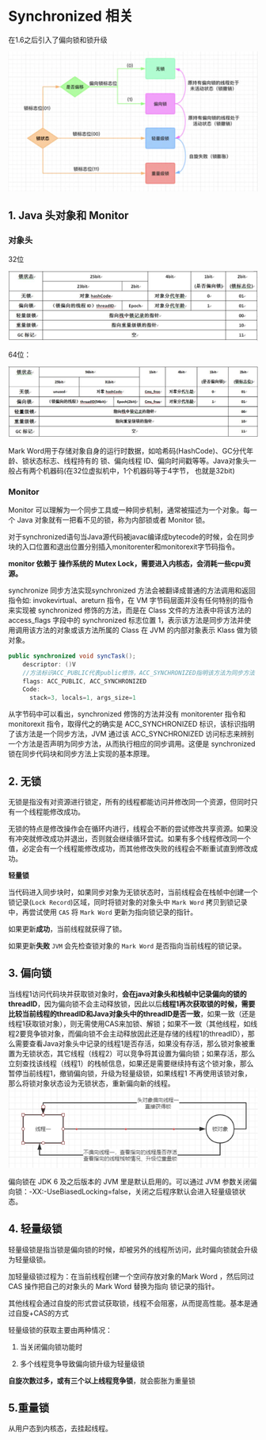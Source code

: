 # Synchronized 相关

在1.6之后引入了偏向锁和锁升级

![1584349226059](https://raw.githubusercontent.com/Yang6149/typora-image/master/demo/202006/11/001047-446896.png)

## 1. Java 头对象和 Monitor

### 对象头

32位

![1584350763471](https://raw.githubusercontent.com/Yang6149/typora-image/master/demo/202003/16/172604-513442.png)

64位：

![1584350732526](https://raw.githubusercontent.com/Yang6149/typora-image/master/demo/202003/29/223804-919554.png)

Mark Word用于存储对象自身的运行时数据，如哈希码(HashCode)、GC分代年龄、锁状态标志、线程持有的 锁、偏向线程 ID、偏向时间戳等等。Java对象头一般占有两个机器码(在32位虚拟机中，1个机器码等于4字节， 也就是32bit)

### Monitor

Monitor 可以理解为一个同步工具或一种同步机制，通常被描述为一个对象。每一个 Java 对象就有一把看不见的锁，称为内部锁或者 Monitor 锁。

对于synchronized语句当Java源代码被javac编译成bytecode的时候，会在同步块的入口位置和退出位置分别插入monitorenter和monitorexit字节码指令。

**monitor 依赖于 操作系统的 Mutex Lock，需要进入内核态，会消耗一些cpu资源。**



synchronize 同步方法实现synchronized 方法会被翻译成普通的方法调用和返回指令如: invokevirtual、areturn 指令，在 VM 字节码层面并没有任何特别的指令来实现被 synchronized 修饰的方法，而是在 Class 文件的方法表中将该方法的 access_flags 字段中的 synchronized 标志位置 1，表示该方法是同步方法并使用调用该方法的对象或该方法所属的 Class 在 JVM 的内部对象表示 Klass 做为锁对象。

```java
public synchronized void syncTask();
    descriptor: ()V
    //方法标识ACC_PUBLIC代表public修饰，ACC_SYNCHRONIZED指明该方法为同步方法
    flags: ACC_PUBLIC, ACC_SYNCHRONIZED
    Code:
      stack=3, locals=1, args_size=1
```

从字节码中可以看出，synchronized 修饰的方法并没有 monitorenter 指令和 monitorexit 指令，取得代之的确实是 ACC_SYNCHRONIZED 标识，该标识指明了该方法是一个同步方法，JVM 通过该 ACC_SYNCHRONIZED 访问标志来辨别一个方法是否声明为同步方法，从而执行相应的同步调用。这便是 synchronized 锁在同步代码块和同步方法上实现的基本原理。

## 2. 无锁

无锁是指没有对资源进行锁定，所有的线程都能访问并修改同一个资源，但同时只有一个线程能修改成功。

无锁的特点是修改操作会在循环内进行，线程会不断的尝试修改共享资源。如果没有冲突就修改成功并退出，否则就会继续循环尝试。如果有多个线程修改同一个值，必定会有一个线程能修改成功，而其他修改失败的线程会不断重试直到修改成功。

**轻量锁**

当代码进入同步块时，如果同步对象为无锁状态时，当前线程会在栈帧中创建一个锁记录(`Lock Record`)区域，同时将锁对象的对象头中 `Mark Word` 拷贝到锁记录中，再尝试使用 `CAS` 将 `Mark Word` 更新为指向锁记录的指针。

如果更新**成功**，当前线程就获得了锁。

如果更新**失败** `JVM` 会先检查锁对象的 `Mark Word` 是否指向当前线程的锁记录。



## 3. 偏向锁

当线程1访问代码块并获取锁对象时，**会在java对象头和栈帧中记录偏向的锁的threadID**，因为偏向锁不会主动释放锁，因此以后**线程1再次获取锁的时候，需要比较当前线程的threadID和Java对象头中的threadID是否一致**，如果一致（还是线程1获取锁对象），则无需使用CAS来加锁、解锁；如果不一致（其他线程，如线程2要竞争锁对象，而偏向锁不会主动释放因此还是存储的线程1的threadID），那么需要查看Java对象头中记录的线程1是否存活，如果没有存活，那么锁对象被重置为无锁状态，其它线程（线程2）可以竞争将其设置为偏向锁；如果存活，那么立刻查找该线程（线程1）的栈帧信息，如果还是需要继续持有这个锁对象，那么暂停当前线程1，撤销偏向锁，升级为轻量级锁，如果线程1 不再使用该锁对象，那么将锁对象状态设为无锁状态，重新偏向新的线程。
![1584351346919](https://raw.githubusercontent.com/Yang6149/typora-image/master/demo/202003/16/173548-159079.png)

偏向锁在 JDK 6 及之后版本的 JVM 里是默认启用的。可以通过 JVM 参数关闭偏向锁：-XX:-UseBiasedLocking=false，关闭之后程序默认会进入轻量级锁状态。

## 4. 轻量级锁

轻量级锁是指当锁是偏向锁的时候，却被另外的线程所访问，此时偏向锁就会升级为轻量级锁。

加轻量级锁过程为：在当前线程创建一个空间存放对象的Mark Word ，然后同过 CAS 操作把自己的对象头的 Mark Word 替换为指向 锁记录的指针。

其他线程会通过自旋的形式尝试获取锁，线程不会阻塞，从而提高性能。基本是通过自旋+CAS的方式

轻量级锁的获取主要由两种情况：

1. 当关闭偏向锁功能时

2. 多个线程竞争导致偏向锁升级为轻量级锁

   

**自旋次数过多，或有三个以上线程竞争锁**，就会膨胀为重量锁

## 5.重量锁

从用户态到内核态，去挂起线程。
